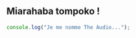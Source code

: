 <!-- - 👋 Hi, I’m @THE-AUDIO
- 👀 I’m interested in ...
- 🌱 I’m currently learning ...
- 💞️ I’m looking to collaborate on ...
- 📫 How to reach me ... -->

<!---
THE-AUDIO/THE-AUDIO is a ✨ special ✨ repository because its `README.md` (this file) appears on your GitHub profile.
You can click the Preview link to take a look at your changes.
--->
## Miarahaba tompoko !
 ```Javascript
 console.log("Je me nomme The Audio...");
 ```
